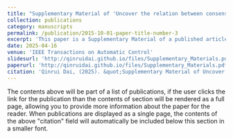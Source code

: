 ```yaml
---
title: "Supplementary Material of 'Uncover the relation between consensus and topology of directed network: the minimum node in-degree of directed cycles' "
collection: publications
category: manuscripts
permalink: /publication/2015-10-01-paper-title-number-3
excerpt: 'This paper is a Supplementary Material of a published article.'
date: 2025-04-16
venue: 'IEEE Transactions on Automatic Control'
slidesurl: 'http://qinruidai.github.io/files/Supplementary_Materials.pdf'
paperurl: 'http://qinruidai.github.io/files/Supplementary_Materials.pdf'
citation: 'Qinrui Dai, (2025). &quot;Supplementary Material of Uncover the relation between consensus and topology of directed network: the minimum node in-degree of directed cycles.&quot; <i>IEEE Transactions on Automatic Control</i>.'
---
```


The contents above will be part of a list of publications, if the user clicks the link for the publication than the contents of section will be rendered as a full page, allowing you to provide more information about the paper for the reader. When publications are displayed as a single page, the contents of the above "citation" field will automatically be included below this section in a smaller font.
